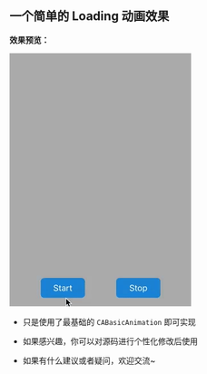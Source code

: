 

## 一个简单的 Loading 动画效果

**效果预览：**


![preview](/preview/loading.gif)


* 只是使用了最基础的 `CABasicAnimation` 即可实现

* 如果感兴趣，你可以对源码进行个性化修改后使用

* 如果有什么建议或者疑问，欢迎交流~